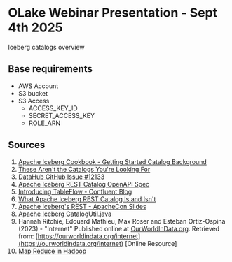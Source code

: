 # OLake Webinar Presentation - Sept 4th 2025

Iceberg catalogs overview

## Base requirements

- AWS Account
- S3 bucket
- S3 Access
  - ACCESS_KEY_ID
  - SECRET_ACCESS_KEY
  - ROLE_ARN

## Sources

1. [Apache Iceberg Cookbook - Getting Started Catalog Background](https://www.tabular.io/apache-iceberg-cookbook/getting-started-catalog-background/)
2. [These Aren't the Catalogs You're Looking For](https://materializedview.io/p/these-arent-the-catalogs-youre-looking?publication_id=2070040&post_id=157583878&isFreemail=true&r=4q0fal&triedRedirect=true)
3. [DataHub GitHub Issue #12133](https://github.com/datahub-project/datahub/issues/12133)
4. [Apache Iceberg REST Catalog OpenAPI Spec](https://github.com/apache/iceberg/blob/main/open-api/rest-catalog-open-api.yaml)
5. [Introducing TableFlow - Confluent Blog](https://www.confluent.io/blog/introducing-tableflow/)
6. [What Apache Iceberg REST Catalog Is and Isn't](https://dev.to/alexmercedcoder/what-apache-iceberg-rest-catalog-is-and-isnt-3143)
7. [Apache Iceberg's REST - ApacheCon Slides](https://www.apachecon.com/acna2022/slides/02_Redai_Apache_Icebergs_REST.pdf)
8. [Apache Iceberg CatalogUtil.java](https://github.com/apache/iceberg/blob/main/core/src/main/java/org/apache/iceberg/CatalogUtil.java)
9. Hannah Ritchie, Edouard Mathieu, Max Roser and Esteban Ortiz-Ospina (2023) - "Internet" Published online at [OurWorldInData.org](http://ourworldindata.org/). Retrieved from: [https://ourworldindata.org/internet](https://ourworldindata.org/internet) [Online Resource]
10. [Map Reduce in Hadoop](https://www.geeksforgeeks.org/map-reduce-in-hadoop/)